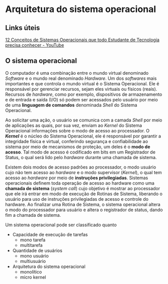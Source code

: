 # Arquitetura do sistema operacional

## Links úteis

[12 Conceitos de Sistemas Operacionais que todo Estudante de Tecnologia precisa conhecer - YouTube](https://www.youtube.com/watch?v=T7lCM3l7vAQ&ab_channel=BósonTreinamentos)

## O sistema operacional

O computador é uma combinação entre o mundo virtual denominado *Software* e o mundo real denominado *Hardware*. Um dos *softwares* mais importantes e que controla o mundo virtual é o Sistema Operacional. Ele é responsável por gerenciar recursos, sejam eles virtuais ou físicos (reais). Recursos de *hardware*, como por exemplo, dispositivos de armazenamento e de entrada e saída (I/O) só podem ser acessados pelo usuário por meio de uma **linguagem de comandos** denominada *Shell* do Sistema Operacional. 

Ao solicitar uma ação, o usuário se comunica com a camada *Shell* por meio de aplicações as quais, por sua vez, enviam ao *Kernel* do Sistema Operacional informações sobre o modo de acesso ao processador. O ***Kernel*** é o núcleo do Sistema Operacional, ele é responsável por garantir a integridade física e virtual, conferindo segurança e confiabilidade ao sistema por meio de mecanismos de proteção, um deles é o **modo de acesso**. Tal modo de acesso é codificado em bits em um Registrador de Status, o qual será lido pelo *hardware* durante uma chamada de sistema.

Existem dois modos de acesso padrões ao processador, o modo usuário cujo não tem acesso ao *hardware* e o modo supervisor (*Kernel*), o qual tem acesso ao *hardware* por meio de **instruções privilegiadas**. Sistemas operacionais definem toda operação de acesso ao hardware como uma **chamada de sistema** (*system call*) cujo objetivo é mostrar ao processador que ele irá entrar em modo de execução de Rotinas de Sistema, liberando o usuário para uso de instruções privilegiadas de acesso e controle do hardware. Ao finalizar uma Rotina de Sistema, o sistema operacional altera o modo do processador para usuário e altera o registrador de status, dando fim a chamada de sistema.

Um sistema operacional pode ser classificado quanto

* Capacidade de execução de tarefas
  * mono tarefa
  * multitarefa
* Quantidade de usuários
  * mono usuário
  * multiusuário
* Arquitetura do sistema operacional
  * monolítico
  * micro kernel

